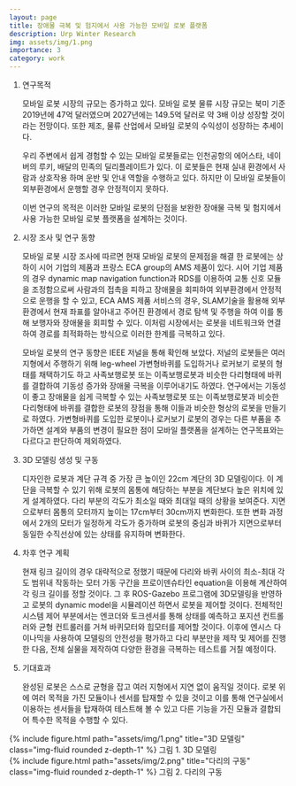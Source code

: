 ```yaml
---
layout: page
title: 장애물 극복 및 험지에서 사용 가능한 모바일 로봇 플랫폼
description: Urp Winter Research
img: assets/img/1.png
importance: 3
category: work
---
```


1. 연구목적

   모바일 로봇 시장의 규모는 증가하고 있다. 모바일 로봇 물류 시장 규모는 북미 기준 2019년에 47억 달러였으며 2027년에는 149.5억 달러로 약 3배 이상 성장할 것이라는 전망이다. 또한 제조, 물류 산업에서 모바일 로봇의 수익성이 성장하는 추세이다.

   우리 주변에서 쉽게 경험할 수 있는 모바일 로봇들로는 인천공항의 에어스타, 네이버의 루키, 배달의 민족의 딜리플레이트가 있다. 이 로봇들은 현재 실내 환경에서 사람과 상호작용 하며 운반 및 안내 역할을 수행하고 있다. 하지만 이 모바일 로봇들이 외부환경에서 운행할 경우 안정적이지 못하다.

   이번 연구의 목적은 이러한 모바일 로봇의 단점을 보완한 장애물 극복 및 험지에서 사용 가능한 모바일 로봇 플랫폼을 설계하는 것이다.

2. 시장 조사 및 연구 동향

   모바일 로봇 시장 조사에 따르면 현재 모바일 로봇의 문제점을 해결 한 로봇에는 상하이 시어 기업의 제품과 프랑스 ECA group의 AMS 제품이 있다. 시어 기업 제품의 경우 dynamic map navigation function과 RDS를 이용하여 교통 신호 모듈을 조정함으로써 사람과의 접촉을 피하고 장애물을 회피하여 외부환경에서 안정적으로 운행을 할 수 있고, ECA AMS 제품 서비스의 경우, SLAM기술을 활용해 외부 환경에서 현재 좌표를 알아내고 주어진 환경에서 경로 탐색 및 주행을 하여 이를 통해 보행자와 장애물을 회피할 수 있다. 이처럼 시장에서는 로봇을 네트워크와 연결하여 경로를 최적화하는 방식으로 이러한 한계를 극복하고 있다.

   모바일 로봇의 연구 동향은 IEEE 저널을 통해 확인해 보았다. 저널의 로봇들은 여러 지형에서 주행하기 위해 leg-wheel 가변형바퀴를 도입하거나 로커보기 로봇의 형태를 채택하기도 하고 사족보행로봇 또는 이족보행로봇과 비슷한 다리형태에 바퀴를 결합하여 기동성 증가와 장애물 극복을 이루어내기도 하였다. 연구에서는 기동성이 좋고 장애물을 쉽게 극복할 수 있는 사족보행로봇 또는 이족보행로봇과 비슷한 다리형태에 바퀴를 결합한 로봇의 장점을 통해 이들과 비슷한 형상의 로봇을 만들기로 하였다. 가변형바퀴를 도입한 로봇이나 로커보기 로봇의 경우는 다른 부품을 추가하면 설계와 부품의 변경이 필요한 점이 모바일 플랫폼을 설계하는 연구목표와는 다르다고 판단하여 제외하였다.

3. 3D 모델링 생성 및 구동

   디자인한 로봇과 계단 규격 중 가장 큰 높이인 22cm 계단의 3D 모델링이다. 이 계단을 극복할 수 있기 위해 로봇의 몸통에 해당하는 부분을 계단보다 높은 위치에 있게 설계하였다.
   다리 부분의 각도가 최소일 때와 최대일 때의 상황을 보여준다. 지면으로부터 몸통의 모터까지 높이는 17cm부터 30cm까지 변화한다. 또한 변화 과정에서 2개의 모터가 일정하게 각도가 증가하며 로봇의 중심과 바퀴가 지면으로부터 동일한 수직선상에 있는 상태를 유지하며 변화한다.

4. 차후 연구 계획

   현재 링크 길이의 경우 대략적으로 정했기 때문에 다리와 바퀴 사이의 최소-최대 각도 범위내 작동하는 모터 가동 구간을 프로이덴슈타인 equation을 이용해 계산하여 각 링크 길이를 정할 것이다.
   그 후 ROS-Gazebo 프로그램에 3D모델링을 반영하고 로봇의 dynamic model을 시뮬레이션 하면서 로봇을 제어할 것이다.
   전체적인 시스템 제어 부분에서는 엔코더와 토크센서를 통해 상태를 예측하고 포지션 컨트롤러와 균형 컨트롤러를 거쳐 바퀴모터와 힙모터를 제어할 것이다.
   이후에 엔시스 다이나믹을 사용하여 모델링의 안전성을 평가하고 다리 부분만을 제작 및 제어를 진행한 다음, 전체 실물을 제작하여 다양한 환경을 극복하는 테스트를 거칠 예정이다.

5. 기대효과

   완성된 로봇은 스스로 균형을 잡고 여러 지형에서 지연 없이 움직일 것이다. 로봇 위에 여러 목적을 가진 모듈이나 센서를 탑재할 수 있을 것이고 이를 통해 연구실에서 이용하는 센서들을 탑재하여 테스트해 볼 수 있고 다른 기능을 가진 모듈과 결합되어 특수한 목적을 수행할 수 있다.

<div class="row">
    <div class="col-sm mt-5 mt-md-0">
        {% include figure.html path="assets/img/1.png" title="3D 모델링" class="img-fluid rounded z-depth-1" %}
        그림 1. 3D 모델링
    </div>
    <div class="col-sm mt-5 mt-md-0">
        {% include figure.html path="assets/img/2.png" title="다리의 구동" class="img-fluid rounded z-depth-1" %}
        그림 2. 다리의 구동
    </div>
</div>

